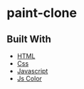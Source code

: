 # paint-clone

## Built With

* [HTML](https://en.wikipedia.org/wiki/HTML)
* [Css](https://en.wikipedia.org/wiki/CSS)
* [Javascript](https://www.javascript.com)
* [Js Color](http://jscolor.com)